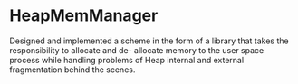 # HeapMemManager
Designed and implemented a scheme in the form of a library that takes the responsibility to allocate and de- allocate memory to the user space process while handling problems of Heap internal and external fragmentation behind the scenes.
